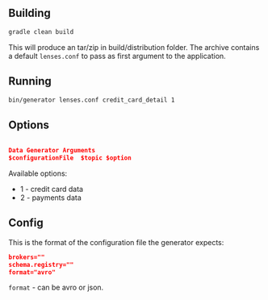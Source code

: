 Building
--------

```bash
gradle clean build
```

This will produce an tar/zip in build/distribution folder. 
The archive contains a default `lenses.conf` to pass as first argument to the application.


Running
-------

```bash
bin/generator lenses.conf credit_card_detail 1
``` 


Options
-------
```json

Data Generator Arguments
$configurationFile  $topic $option
```

Available options:
 - 1 -  credit card data
 - 2 -  payments data



Config
------
This is the format of the configuration file the generator expects:
```json
brokers=""
schema.registry=""
format="avro"
```

`format` - can be avro or json.
